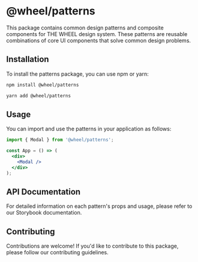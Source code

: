 # @wheel/patterns

This package contains common design patterns and composite components for THE WHEEL design system. These patterns are reusable combinations of core UI components that solve common design problems.

## Installation

To install the patterns package, you can use npm or yarn:

```bash
npm install @wheel/patterns
```

```bash
yarn add @wheel/patterns
```

## Usage

You can import and use the patterns in your application as follows:

```jsx
import { Modal } from '@wheel/patterns';

const App = () => (
  <div>
    <Modal />
  </div>
);
```

## API Documentation

For detailed information on each pattern's props and usage, please refer to our Storybook documentation.

## Contributing

Contributions are welcome! If you'd like to contribute to this package, please follow our contributing guidelines.
